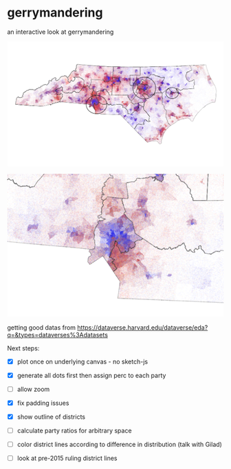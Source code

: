 # gerrymandering

an interactive look at gerrymandering

![gerrymandering](/img/nc-districts.png?raw=true "gerrymandering")

![gerrymandering](/img/charlotte.png?raw=true "gerrymandering")

getting good datas from https://dataverse.harvard.edu/dataverse/eda?q=&types=dataverses%3Adatasets

Next steps:
 - [x] plot once on underlying canvas - no sketch-js
 - [x] generate all dots first then assign perc to each party
 - [ ] allow zoom
 - [x] fix padding issues

 - [x] show outline of districts
 - [ ] calculate party ratios for arbitrary space
 - [ ] color district lines according to difference in distribution (talk with Gilad)
 - [ ] look at pre-2015 ruling district lines
